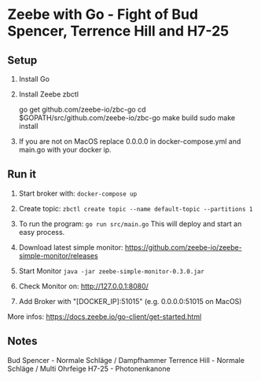 # Zeebe with Go - Fight of Bud Spencer, Terrence Hill and H7-25

## Setup

1) Install Go

2) Install Zeebe zbctl

    go get github.com/zeebe-io/zbc-go
    cd $GOPATH/src/github.com/zeebe-io/zbc-go
    make build
    sudo make install

3) If you are not on MacOS replace 0.0.0.0 in docker-compose.yml and main.go with your docker ip.

## Run it

1) Start broker with: `docker-compose up`

2) Create topic: `zbctl create topic --name default-topic --partitions 1`

3) To run the program: `go run src/main.go`
This will deploy and start an easy process.

4) Download latest simple monitor: https://github.com/zeebe-io/zeebe-simple-monitor/releases

5) Start Monitor `java -jar zeebe-simple-monitor-0.3.0.jar`

6) Check Monitor on: http://127.0.0.1:8080/

7) Add Broker with "[DOCKER_IP]:51015" (e.g. 0.0.0.0:51015 on MacOS)

More infos: https://docs.zeebe.io/go-client/get-started.html

## Notes 

Bud Spencer - Normale Schläge / Dampfhammer
Terrence Hill - Normale Schläge / Multi Ohrfeige
H7-25 - Photonenkanone
